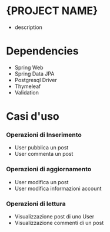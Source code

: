 {PROJECT NAME}
=======
*    description

Dependencies
=============
* Spring Web
* Spring Data JPA
* Postgresql Driver
* Thymeleaf
* Validation

Casi d'uso
=============
### Operazioni di Inserimento
* User pubblica un post
* User commenta un post
### Operazioni di aggiornamento                   
* User modifica un post
* User modifica informazioni account
### Operazioni di lettura
* Visualizzazione post di uno User
* Visualizzazione commenti di un post